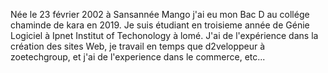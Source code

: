 Née le 23 février 2002 à Sansannée Mango j'ai eu mon Bac D au collége chaminde de kara en 2019. Je suis étudiant en troisieme année de Génie Logiciel à Ipnet Institut of Techonology à lomé. J'ai de l'expérience dans la création des sites Web, je travail en temps que d2veloppeur à zoetechgroup, et j'ai de l'experience dans le commerce, etc...


